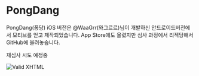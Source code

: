 PongDang
========

PongDang(퐁당) iOS 버전은 @WaaGrr(와그르르)님이 개발하신 안드로이드버전에서 모티브를 얻고 제작되었습니다. App Store에도 올렸지만 심사 과정에서 리젝당해서 GitHub에 올려놓습니다.

재심사 시도 예정중

![Valid XHTML](https://31.media.tumblr.com/a1dc1982ccf347d3a8055e12310dbc3a/tumblr_inline_nb44sr6H881t02x5s.png)
